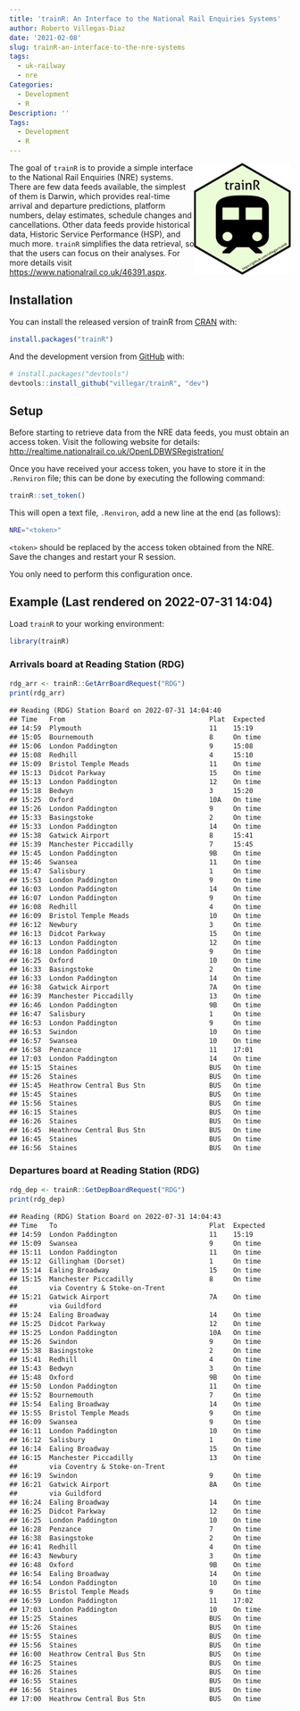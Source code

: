 ```yaml
---
title: 'trainR: An Interface to the National Rail Enquiries Systems'
author: Roberto Villegas-Diaz
date: '2021-02-08'
slug: trainR-an-interface-to-the-nre-systems
tags:
  - uk-railway
  - nre
Categories:
  - Development
  - R
Description: ''
Tags:
  - Development
  - R
---
```


<img src="https://raw.githubusercontent.com/villegar/trainR/main/inst/images/logo.png" alt="logo" align="right" height=200px/>

The goal of `trainR` is to provide a simple interface to the 
National Rail Enquiries (NRE) systems. There are few data feeds 
available, the simplest of them is Darwin, which provides real-time 
arrival and departure predictions, platform numbers, delay estimates, 
schedule changes and cancellations. Other data feeds provide historical 
data, Historic Service Performance (HSP), and much more. `trainR` 
simplifies the data retrieval, so that the users can focus on their 
analyses. For more details visit 
https://www.nationalrail.co.uk/46391.aspx.

## Installation

You can install the released version of trainR from [CRAN](https://CRAN.R-project.org) with:

``` r
install.packages("trainR")
```

And the development version from [GitHub](https://github.com/) with:

``` r
# install.packages("devtools")
devtools::install_github("villegar/trainR", "dev")
```

## Setup
Before starting to retrieve data from the NRE data feeds, you must obtain an access token. 
Visit the following website for details: http://realtime.nationalrail.co.uk/OpenLDBWSRegistration/

Once you have received your access token, you have to store it in the `.Renviron` file; this can be 
done by executing the following command:


```r
trainR::set_token()
```

This will open a text file, `.Renviron`, add a new line at the end (as follows):

```bash
NRE="<token>"
```

`<token>` should be replaced by the access token obtained from the NRE. Save the changes and restart 
your R session.

You only need to perform this configuration once.

## Example (Last rendered on 2022-07-31 14:04)

Load `trainR` to your working environment:

```r
library(trainR)
```

### Arrivals board at Reading Station (RDG)


```r
rdg_arr <- trainR::GetArrBoardRequest("RDG")
print(rdg_arr)
```

```
## Reading (RDG) Station Board on 2022-07-31 14:04:40
## Time   From                                    Plat  Expected
## 14:59  Plymouth                                11    15:19
## 15:05  Bournemouth                             8     On time
## 15:06  London Paddington                       9     15:08
## 15:08  Redhill                                 4     15:10
## 15:09  Bristol Temple Meads                    11    On time
## 15:13  Didcot Parkway                          15    On time
## 15:13  London Paddington                       12    On time
## 15:18  Bedwyn                                  3     15:20
## 15:25  Oxford                                  10A   On time
## 15:26  London Paddington                       9     On time
## 15:33  Basingstoke                             2     On time
## 15:33  London Paddington                       14    On time
## 15:38  Gatwick Airport                         8     15:41
## 15:39  Manchester Piccadilly                   7     15:45
## 15:45  London Paddington                       9B    On time
## 15:46  Swansea                                 11    On time
## 15:47  Salisbury                               1     On time
## 15:53  London Paddington                       9     On time
## 16:03  London Paddington                       14    On time
## 16:07  London Paddington                       9     On time
## 16:08  Redhill                                 4     On time
## 16:09  Bristol Temple Meads                    10    On time
## 16:12  Newbury                                 3     On time
## 16:13  Didcot Parkway                          15    On time
## 16:13  London Paddington                       12    On time
## 16:18  London Paddington                       9     On time
## 16:25  Oxford                                  10    On time
## 16:33  Basingstoke                             2     On time
## 16:33  London Paddington                       14    On time
## 16:38  Gatwick Airport                         7A    On time
## 16:39  Manchester Piccadilly                   13    On time
## 16:46  London Paddington                       9B    On time
## 16:47  Salisbury                               1     On time
## 16:53  London Paddington                       9     On time
## 16:53  Swindon                                 10    On time
## 16:57  Swansea                                 10    On time
## 16:58  Penzance                                11    17:01
## 17:03  London Paddington                       14    On time
## 15:15  Staines                                 BUS   On time
## 15:26  Staines                                 BUS   On time
## 15:45  Heathrow Central Bus Stn                BUS   On time
## 15:45  Staines                                 BUS   On time
## 15:56  Staines                                 BUS   On time
## 16:15  Staines                                 BUS   On time
## 16:26  Staines                                 BUS   On time
## 16:45  Heathrow Central Bus Stn                BUS   On time
## 16:45  Staines                                 BUS   On time
## 16:56  Staines                                 BUS   On time
```

### Departures board at Reading Station (RDG)


```r
rdg_dep <- trainR::GetDepBoardRequest("RDG")
print(rdg_dep)
```

```
## Reading (RDG) Station Board on 2022-07-31 14:04:43
## Time   To                                      Plat  Expected
## 14:59  London Paddington                       11    15:19
## 15:09  Swansea                                 9     On time
## 15:11  London Paddington                       11    On time
## 15:12  Gillingham (Dorset)                     1     On time
## 15:14  Ealing Broadway                         15    On time
## 15:15  Manchester Piccadilly                   8     On time
##        via Coventry & Stoke-on-Trent           
## 15:21  Gatwick Airport                         7A    On time
##        via Guildford                           
## 15:24  Ealing Broadway                         14    On time
## 15:25  Didcot Parkway                          12    On time
## 15:25  London Paddington                       10A   On time
## 15:26  Swindon                                 9     On time
## 15:38  Basingstoke                             2     On time
## 15:41  Redhill                                 4     On time
## 15:43  Bedwyn                                  3     On time
## 15:48  Oxford                                  9B    On time
## 15:50  London Paddington                       11    On time
## 15:52  Bournemouth                             7     On time
## 15:54  Ealing Broadway                         14    On time
## 15:55  Bristol Temple Meads                    9     On time
## 16:09  Swansea                                 9     On time
## 16:11  London Paddington                       10    On time
## 16:12  Salisbury                               1     On time
## 16:14  Ealing Broadway                         15    On time
## 16:15  Manchester Piccadilly                   13    On time
##        via Coventry & Stoke-on-Trent           
## 16:19  Swindon                                 9     On time
## 16:21  Gatwick Airport                         8A    On time
##        via Guildford                           
## 16:24  Ealing Broadway                         14    On time
## 16:25  Didcot Parkway                          12    On time
## 16:25  London Paddington                       10    On time
## 16:28  Penzance                                7     On time
## 16:38  Basingstoke                             2     On time
## 16:41  Redhill                                 4     On time
## 16:43  Newbury                                 3     On time
## 16:48  Oxford                                  9B    On time
## 16:54  Ealing Broadway                         14    On time
## 16:54  London Paddington                       10    On time
## 16:55  Bristol Temple Meads                    9     On time
## 16:59  London Paddington                       11    17:02
## 17:03  London Paddington                       10    On time
## 15:25  Staines                                 BUS   On time
## 15:26  Staines                                 BUS   On time
## 15:55  Staines                                 BUS   On time
## 15:56  Staines                                 BUS   On time
## 16:00  Heathrow Central Bus Stn                BUS   On time
## 16:25  Staines                                 BUS   On time
## 16:26  Staines                                 BUS   On time
## 16:55  Staines                                 BUS   On time
## 16:56  Staines                                 BUS   On time
## 17:00  Heathrow Central Bus Stn                BUS   On time
```
